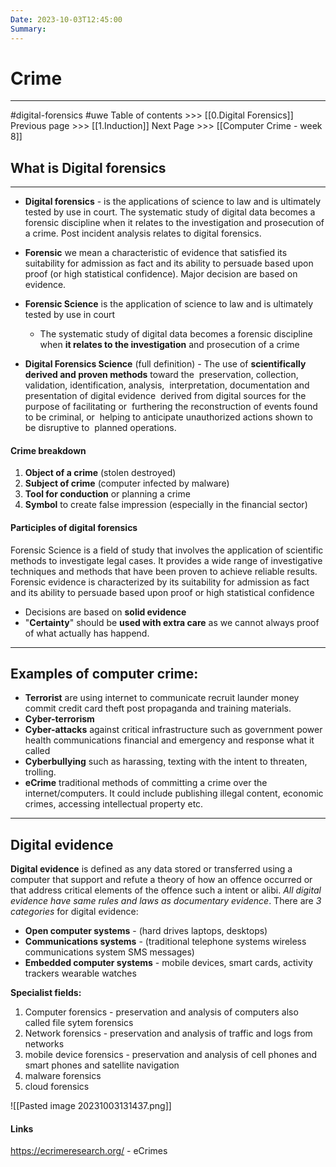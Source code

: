 ```yaml
---
Date: 2023-10-03T12:45:00
Summary:
---
```

# Crime
---
#digital-forensics  #uwe
Table of contents >>>  [[0.Digital Forensics]]
Previous page >>> [[1.Induction]]
Next Page >>> [[Computer Crime - week 8]]

## What is Digital forensics
---
- **Digital forensics** - is the applications of science to law and is ultimately tested by use in court. The systematic study of digital data becomes a forensic discipline when it relates to the investigation and prosecution of a crime. Post incident analysis relates to digital forensics.
- **Forensic** we mean a characteristic of evidence that satisfied its suitability for admission as fact and its ability to persuade based upon proof (or high statistical confidence). Major decision are based on evidence.
- **Forensic Science** is the application of science to law and is ultimately tested by use in court
	- The systematic study of digital data becomes a forensic discipline when **it relates to the investigation** and prosecution of a crime

- **Digital Forensics Science** (full definition) - The use of **scientifically derived and proven methods** toward the  preservation, collection, validation, identification, analysis,  interpretation, documentation and presentation of digital evidence  derived from digital sources for the purpose of facilitating or  furthering the reconstruction of events found to be criminal, or  helping to anticipate unauthorized actions shown to be disruptive to  planned operations.

#### Crime breakdown
1. **Object of a crime** (stolen destroyed)
2. **Subject of crime** (computer infected by malware)
3. **Tool for conduction** or planning a crime
4. **Symbol** to create false impression (especially in the financial sector)
#### Participles of digital forensics
Forensic Science is a field of study that involves the application of scientific methods to investigate legal cases. It provides a wide range of investigative techniques and methods that have been proven to achieve reliable results. Forensic evidence is characterized by its suitability for admission as fact and its ability to persuade based upon proof or high statistical confidence
- Decisions are based on **solid evidence**
- "**Certainty**" should be **used with extra care** as we cannot always proof of what actually has happend.


---
## Examples of computer crime:
- **Terrorist** are using internet to communicate recruit launder money commit credit card theft post propaganda and training materials.
- **Cyber-terrorism**
- **Cyber-attacks** against critical infrastructure such as government power health communications financial and emergency and response what it called 
- **Cyberbullying** such as harassing, texting with the intent to threaten, trolling.
- **eCrime** traditional methods of committing a crime over the internet/computers. It could include publishing illegal content, economic crimes, accessing intellectual property etc.

---
## Digital evidence 
**Digital evidence** is defined as any data stored or transferred using a computer that support and refute a theory of how an offence occurred or that address critical elements of the offence such a intent or alibi. *All digital evidence have same rules and laws as documentary evidence*.
There are *3 categories* for digital evidence:
- **Open computer systems**  - (hard drives laptops, desktops)
- **Communications systems**  - (traditional telephone systems wireless communications system SMS messages)
- **Embedded computer systems**  - mobile devices, smart cards, activity trackers wearable watches



**Specialist fields:**
1. Computer forensics - preservation and analysis of computers also called file sytem forensics
2. Network forensics - preservation and analysis of traffic and logs from networks
3. mobile device forensics - preservation and analysis of cell phones and smart phones and satellite navigation
4. malware forensics
5. cloud forensics

![[Pasted image 20231003131437.png]]


#### Links
https://ecrimeresearch.org/ - eCrimes